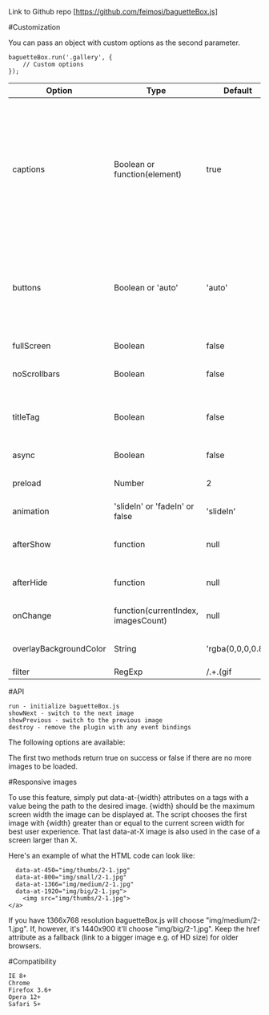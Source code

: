

Link to Github repo [https://github.com/feimosi/baguetteBox.js]

#Customization

You can pass an object with custom options as the second parameter.

```
baguetteBox.run('.gallery', {
    // Custom options
});
```

| Option |	Type |	Default |	Description|
| ------------- |-------------| -----| :-------------------------:|
| captions | Boolean or function(element) | true | Display image captions. Passing a function will use a string returned by this callback. The only argument is a element containing the image. Invoked in the context of the current gallery array |
| buttons | Boolean or 'auto' | 'auto' | Display buttons. 'auto' hides buttons on touch-enabled devices or when only one image is available |
| fullScreen | Boolean | false | Enable full screen mode |
| noScrollbars |Boolean  | false | Hide scrollbars when gallery is displayed |
| titleTag | Boolean | false | Use caption value also in the gallery img.title attribute |
| async | Boolean | false | Load files asynchronously |
| preload | Number | 2 | How many files should be preloaded |
| animation | 'slideIn' or 'fadeIn' or false | 'slideIn' | Animation type |
| afterShow | function | null | Callback to be run after showing the overlay |
| afterHide | function | null | Callback to be run after hiding the overlay |
| onChange | function(currentIndex, imagesCount) | null | Callback to be run when image changes |
| overlayBackgroundColor | String | 'rgba(0,0,0,0.8)' | Background color for the lightbox overlay |
| filter | RegExp | /.+\.(gif|jpe?g|png|webp)/i | Pattern to match image files. Applied to the a.href attribute |




#API

    run - initialize baguetteBox.js
    showNext - switch to the next image
    showPrevious - switch to the previous image
    destroy - remove the plugin with any event bindings

The following options are available:

The first two methods return true on success or false if there are no more images to be loaded.

#Responsive images

To use this feature, simply put data-at-{width} attributes on a tags with a value being the path to the desired image. {width} should be the maximum screen width the image can be displayed at. The script chooses the first image with {width} greater than or equal to the current screen width for best user experience. That last data-at-X image is also used in the case of a screen larger than X.

Here's an example of what the HTML code can look like:

```<a href="img/2-1.jpg"
  data-at-450="img/thumbs/2-1.jpg"
  data-at-800="img/small/2-1.jpg"
  data-at-1366="img/medium/2-1.jpg"
  data-at-1920="img/big/2-1.jpg">
    <img src="img/thumbs/2-1.jpg">
</a>
```

If you have 1366x768 resolution baguetteBox.js will choose "img/medium/2-1.jpg". If, however, it's 1440x900 it'll choose "img/big/2-1.jpg". Keep the href attribute as a fallback (link to a bigger image e.g. of HD size) for older browsers.

#Compatibility

    IE 8+
    Chrome
    Firefox 3.6+
    Opera 12+
    Safari 5+
